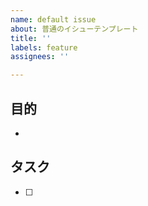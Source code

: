 ```yaml
---
name: default issue
about: 普通のイシューテンプレート
title: ''
labels: feature
assignees: ''

---
```


## 目的

- 

## タスク

- [ ]
